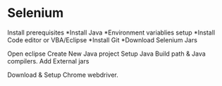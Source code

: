 # Selenium
Install prerequisites
  *Install Java
  *Environment variablies setup
  *Install Code editor or VBA/Eclipse
  *Install Git
  *Download Selenium Jars
  

Open eclipse
Create New Java project
Setup Java Build path & Java compilers.
Add External jars

Download & Setup Chrome webdriver.
